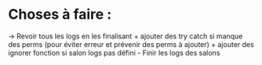 # Choses à faire :

-> Revoir tous les logs en les finalisant + ajouter des try catch si manque des perms (pour éviter erreur et prévenir des perms à ajouter) + ajouter des ignorer fonction si salon logs pas défini
    - Finir les logs des salons